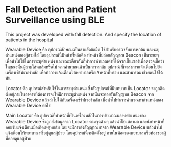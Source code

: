 # Fall Detection and Patient Surveillance using BLE
This project was developed with fall detection. And specify the location of patients in the hospital

Wearable Device คือ อุปกรณ์ลักษณะเป็นสายลัดข้อมือ ใช้สำหรับตรวจจับการหกล้ม และระบุตำแหน่งของผู้สวมใส่ โดยอุปกรณ์นี้มีหน้าที่หลักคือ ทำหน้าที่ปล่อยสัญญาณ Beacon
เป็นระยะๆ เพื่อนำไปใช้ในการระบุตำแหน่ง และขณะเดียวกันก็ทำการคำนวณค่าที่ได้จากเซ็นเซอร์เพื่อตรวจเช็คว่าในขณะนั้นผู้สวมใส่หกล้มหรือไม่ หากคำนวณแล้วเป็นการหกล้ม อุปกรณ์
นี้จะส่งการแจ้งเตือนไปยังเครื่องเซิร์ฟเวอร์หลัก เพื่อทำการแจ้งเตือนให้พยาบาลหรือเจ้าหน้าที่ทราบ และสามารถมาช่วยคนไข้ได้ทัน

Locator คือ อุปกรณ์สำหรับใช้ในการระบุตำแหน่ง ซึ่งตัวอุปกรณ์ที่มีบทบาทเป็น Locator จะถูกติดตั้งอยู่ภายในอาคารที่ต้องการจะให้มีการระบุตำแหน่ง จากนั้นจะคอยรับสัญญาณ
Beacon จาก Wearable Device แล้วส่งไปให้กับเครื่องเซิร์ฟเวอร์หลัก เพื่อนำไปทำการคำนวณหาตำแหน่งของ Wearable Device ต่อไป

Main Locator คือ อุปกรณ์ที่ทำหน้าที่เป็นเครื่องหลักในการประมาณผลหาตำแหน่งของ Wearable Device ซึ่งถูกส่งข้อมูลจาก Locator ตามจุดต่างๆ แล้วนำไปแสดงผล
และยังทำหน้าที่คอยรับแจ้งเตือนเมื่อเกิดเหตุหกล้ม โดยจะมีการส่งสัญญาณมาจาก Wearable Device แล้วนำไปแจ้งเตือนให้พยาบาล หรือผู้ดูแลผู้ป่วย โดยอุปกรณ์นี้จะติดตั้งอยู่
ภายในห้องของพยาบาลหรือห้องของผู้ที่คอยดูแลผู้ป่วย
